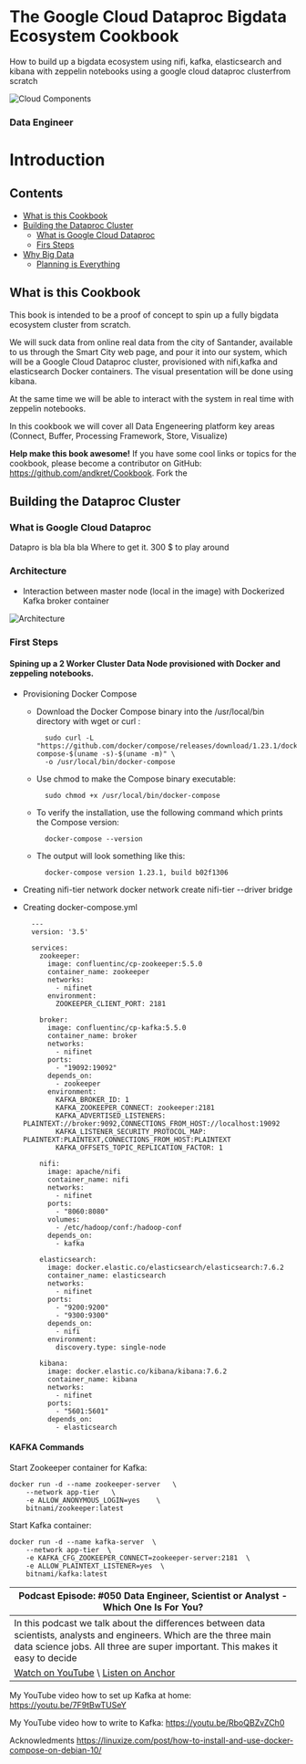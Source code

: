 # The Google Cloud Dataproc Bigdata Ecosystem Cookbook
How to build up a bigdata ecosystem using nifi, kafka, elasticsearch and kibana with zeppelin notebooks using a google cloud dataproc clusterfrom scratch

![Cloud Components](/images/00-Dataproc.png)

### Data Engineer

Introduction
============

## Contents

- [What is this Cookbook](README.md#what-is-this-cookbook)
- [Building the Dataproc Cluster](README.md#building-the-dataproc-cluster)
  - [What is Google Cloud Dataproc](README.md#what-is-google-cloud-dataproc)
  - [Firs Steps](README.md#first-steps)
- [Why Big Data](03-AdvancedSkills.md#why-big-data)
    - [Planning is Everything](03-AdvancedSkills.md#planning-is-everything)


## What is this Cookbook

This book is intended to be a proof of concept to spin up a fully bigdata ecosystem cluster from scratch. 

We will suck data from online real data from the city of Santander, available to us through the Smart City web page, and pour it into our system, which will be a Google Cloud Dataproc cluster, provisioned with nifi,kafka and elasticsearch Docker containers. The visual presentation will be done using kibana.

At the same time we will be able to interact with the system in real time with zeppelin notebooks.

In this cookbook we will cover all Data Engeneering platform key areas (Connect, Buffer, Processing Framework, Store, Visualize)

**Help make this book awesome!**
If you have some cool links or topics for the cookbook, please become a
contributor on GitHub: <https://github.com/andkret/Cookbook>. Fork the

## Building the Dataproc Cluster

### What is Google Cloud Dataproc 

Datapro is bla bla bla
Where to get it.
300 $ to play around

### Architecture
- Interaction between master node (local in the image) with Dockerized Kafka broker container

![Architecture](/images/10_kafka_configuration.png)

### First Steps

#### Spining up a 2 Worker Cluster Data Node provisioned with Docker and zeppeling notebooks.

- Provisioning Docker Compose
  
	- Download the Docker Compose binary into the /usr/local/bin directory with wget or curl :
    
            sudo curl -L "https://github.com/docker/compose/releases/download/1.23.1/docker-compose-$(uname -s)-$(uname -m)" \
    		-o /usr/local/bin/docker-compose
    
	- Use chmod to make the Compose binary executable:
  
      		sudo chmod +x /usr/local/bin/docker-compose
  
	- To verify the installation, use the following command which prints the Compose version:
  
      		docker-compose --version
    
	- The output will look something like this:  
    
      		docker-compose version 1.23.1, build b02f1306

- Creating nifi-tier network
	docker network create nifi-tier --driver bridge	

- Creating docker-compose.yml

		---
		version: '3.5'

		services:
		  zookeeper:
		    image: confluentinc/cp-zookeeper:5.5.0
		    container_name: zookeeper
		    networks: 
		      - nifinet
		    environment:
		      ZOOKEEPER_CLIENT_PORT: 2181

		  broker:
		    image: confluentinc/cp-kafka:5.5.0
		    container_name: broker
		    networks: 
		      - nifinet
		    ports:
		      - "19092:19092"
		    depends_on:
		      - zookeeper
		    environment:
		      KAFKA_BROKER_ID: 1
		      KAFKA_ZOOKEEPER_CONNECT: zookeeper:2181
		      KAFKA_ADVERTISED_LISTENERS: PLAINTEXT://broker:9092,CONNECTIONS_FROM_HOST://localhost:19092
		      KAFKA_LISTENER_SECURITY_PROTOCOL_MAP: PLAINTEXT:PLAINTEXT,CONNECTIONS_FROM_HOST:PLAINTEXT
		      KAFKA_OFFSETS_TOPIC_REPLICATION_FACTOR: 1

		  nifi:
		    image: apache/nifi
		    container_name: nifi
		    networks: 
		      - nifinet
		    ports:
			  - "8060:8080"
			volumes:
			  - /etc/hadoop/conf:/hadoop-conf	
		    depends_on:
		      - kafka

		  elasticsearch:
		    image: docker.elastic.co/elasticsearch/elasticsearch:7.6.2
		    container_name: elasticsearch
		    networks: 
		      - nifinet
		    ports:
			  - "9200:9200"
			  - "9300:9300"
		    depends_on:
		      - nifi
		    environment:
		      discovery.type: single-node		    

		  kibana:
		    image: docker.elastic.co/kibana/kibana:7.6.2
		    container_name: kibana
		    networks: 
		      - nifinet
		    ports:
			  - "5601:5601"
		    depends_on:
		      - elasticsearch
		      

#### KAFKA Commands

Start Zookeeper container for Kafka:

    docker run -d --name zookeeper-server   \
        --network app-tier   \
        -e ALLOW_ANONYMOUS_LOGIN=yes    \
        bitnami/zookeeper:latest

Start Kafka container:

    docker run -d --name kafka-server  \
        --network app-tier  \
        -e KAFKA_CFG_ZOOKEEPER_CONNECT=zookeeper-server:2181  \
        -e ALLOW_PLAINTEXT_LISTENER=yes  \
        bitnami/kafka:latest



| Podcast Episode: #050 Data Engineer, Scientist or Analyst - Which One Is For You?
|-----------------------------------------------------------------------------------
| In this podcast we talk about the diﬀerences between data scientists, analysts and engineers. Which are the three main data science jobs. All three are super important. This makes it easy to decide
| [Watch on YouTube](https://youtu.be/64TYZETOEdQ) \ [Listen on Anchor](https://anchor.fm/andreaskayy/episodes/050-Data-Engineer-Scientist-or-Analyst-Which-One-Is-For-You-e45ibl)


My YouTube video how to set up Kafka at home:
<https://youtu.be/7F9tBwTUSeY>

My YouTube video how to write to Kafka: <https://youtu.be/RboQBZvZCh0>

Acknowledments
https://linuxize.com/post/how-to-install-and-use-docker-compose-on-debian-10/

